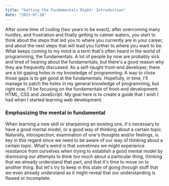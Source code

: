 ```yaml
---
title: "Getting the Fundamentals Right: Introduction"
date: "2023-07-20"
---
```


After some time of coding (two years to be exact), after overcoming many hurdles, and frustration and finally getting to calmer waters, you start to think about the steps that led you to where you currently are in your career, and about the next steps that will lead you further to where you want to be. What keeps coming to my mind is a term that's often heard in the world of programming, the fundamentals. A lot of people by now are probably sick and tired of hearing about the fundamentals, but there's a good reason why they are frequently discussed. As a self-taught front-end developer, there are a lot gaping holes in my knowledge of programming. A way to close those gaps is to get good at the fundamentals. Hopefully, in time, I'll manage to patch the holes in my general knowledge of programming, but right now, I'll be focusing on the fundamentals of front-end development: HTML, CSS and JavaScript. My goal here is to create a guide that I wish I had when I started learning web development.

### Emphasizing the mental in fundamental

When learning a new skill or sharpening an existing one, it's necessary to have a good mental model, or a good way of thinking about a certain topic. Naturally, introspection, examination of one's thoughts and/or feelings, is key in this regard since we need to be aware of our way of thinking about a certain topic. What's weird is that sometimes we might experience resistance from ourselves when trying to establish a good mental model by dismissing our attempts to think too much about a particular thing, thinking that we already understand that part, and that it's time to move on to another thing. But let's try to keep in this state of going through stuff that we even already understand as it might reveal that our understanding is flawed or incomplete.
